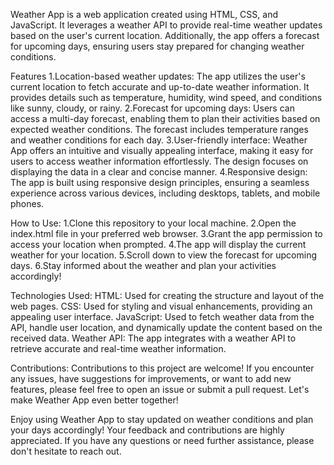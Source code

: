 Weather App is a web application created using HTML, CSS, and JavaScript. It leverages a weather API to provide real-time weather updates based on the user's current location. Additionally, the app offers a forecast for upcoming days, ensuring users stay prepared for changing weather conditions.

Features 1.Location-based weather updates: The app utilizes the user's current location to fetch accurate and up-to-date weather information. It provides details such as temperature, humidity, wind speed, and conditions like sunny, cloudy, or rainy. 2.Forecast for upcoming days: Users can access a multi-day forecast, enabling them to plan their activities based on expected weather conditions. The forecast includes temperature ranges and weather conditions for each day. 3.User-friendly interface: Weather App offers an intuitive and visually appealing interface, making it easy for users to access weather information effortlessly. The design focuses on displaying the data in a clear and concise manner. 4.Responsive design: The app is built using responsive design principles, ensuring a seamless experience across various devices, including desktops, tablets, and mobile phones.

How to Use: 1.Clone this repository to your local machine. 2.Open the index.html file in your preferred web browser. 3.Grant the app permission to access your location when prompted. 4.The app will display the current weather for your location. 5.Scroll down to view the forecast for upcoming days. 6.Stay informed about the weather and plan your activities accordingly!

Technologies Used: HTML: Used for creating the structure and layout of the web pages. CSS: Used for styling and visual enhancements, providing an appealing user interface. JavaScript: Used to fetch weather data from the API, handle user location, and dynamically update the content based on the received data. Weather API: The app integrates with a weather API to retrieve accurate and real-time weather information.

Contributions: Contributions to this project are welcome! If you encounter any issues, have suggestions for improvements, or want to add new features, please feel free to open an issue or submit a pull request. Let's make Weather App even better together!

Enjoy using Weather App to stay updated on weather conditions and plan your days accordingly! Your feedback and contributions are highly appreciated. If you have any questions or need further assistance, please don't hesitate to reach out.
